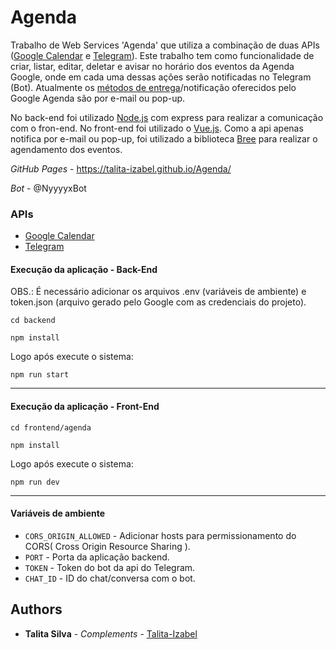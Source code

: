 # Agenda

Trabalho de Web Services 'Agenda' que utiliza a combinação de duas APIs ([Google Calendar](https://developers.google.com/calendar/api/guides/overview) e [Telegram](https://core.telegram.org/bots/api)). Este trabalho tem como funcionalidade de criar, listar, editar, deletar e avisar no horário dos eventos da Agenda Google, onde em cada uma dessas ações serão notificadas no Telegram (Bot). Atualmente os [métodos de entrega](https://developers.google.com/calendar/api/concepts/reminders?hl=en)/notificação oferecidos pelo Google Agenda são por e-mail ou pop-up.

No back-end foi utilizado [Node.js](https://nodejs.org/en/about/) com express para realizar a comunicação com o fron-end. No front-end foi utilizado o [Vue.js](https://vuejs.org/). Como a api apenas notifica por e-mail ou pop-up, foi utilizado a biblioteca [Bree](https://github.com/breejs/bree) para realizar o agendamento dos eventos.

*GitHub Pages* - https://talita-izabel.github.io/Agenda/

*Bot* - @NyyyyxBot

### APIs
* [Google Calendar](https://developers.google.com/calendar/api/guides/overview)
* [Telegram](https://core.telegram.org/bots/api)

#### Execução da aplicação - Back-End

OBS.: É necessário adicionar os arquivos .env (variáveis de ambiente) e token.json (arquivo gerado pelo Google com as credenciais do projeto).

```shell
cd backend
```

```shell
npm install
```

Logo após execute o sistema:

```
npm run start
```

---

#### Execução da aplicação - Front-End

```shell
cd frontend/agenda
```

```shell
npm install
```

Logo após execute o sistema:

```
npm run dev
```

---


#### Variáveis de ambiente

* `CORS_ORIGIN_ALLOWED` - Adicionar hosts para permissionamento do CORS( Cross Origin Resource Sharing ).
* `PORT` - Porta da aplicação backend.
* `TOKEN` - Token do bot da api do Telegram.
* `CHAT_ID` - ID do chat/conversa com o bot.

## Authors

* **Talita Silva** - *Complements* - [Talita-Izabel](https://github.com/Talita-Izabel)